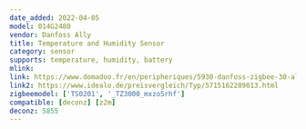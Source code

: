 ```yaml
---
date_added: 2022-04-05
model: 014G2480
vendor: Danfoss Ally
title: Temperature and Humidity Sensor
category: sensor
supports: temperature, humidity, battery
mlink: 
link: https://www.domadoo.fr/en/peripheriques/5930-danfoss-zigbee-30-ally-room-sensor-5715162289013.html
link2: https://www.idealo.de/preisvergleich/Typ/5715162289013.html
zigbeemodel: ['TS0201', '_TZ3000_mxzo5rhf']
compatible: [deconz] [z2m]
deconz: 5855 
---
```

